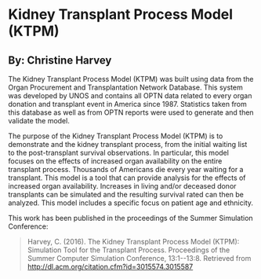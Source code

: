# Kidney Transplant Process Model (KTPM)
## By: Christine Harvey

The Kidney Transplant Process Model (KTPM) was built using data from the
Organ Procurement and Transplantation Network Database.  This system was
developed by UNOS and contains all OPTN data related to every organ donation
and transplant event in America since 1987.  Statistics taken from this
database as well as from OPTN reports were used to generate and then validate
the model.


The purpose of the Kidney Transplant Process Model (KTPM) is to demonstrate
and the kidney transplant process, from the initial waiting list to the
post-transplant survival observations.  In particular, this model focuses
on the effects of increased organ availability on the entire transplant
process.  Thousands of Americans die every year waiting for a transplant.
This model is a tool that can provide analysis for the effects of increased
organ availability.  Increases in living and/or deceased donor transplants can
be simulated and the resulting survival rated can then be analyzed.  This model
 includes a specific focus on patient age and ethnicity.

 This work has been published in the proceedings of the Summer Simulation
 Conference:

 > Harvey, C. (2016). The Kidney Transplant Process Model (KTPM): Simulation Tool for the Transplant Process. Proceedings of the Summer Computer Simulation Conference, 13:1--13:8. Retrieved from http://dl.acm.org/citation.cfm?id=3015574.3015587
